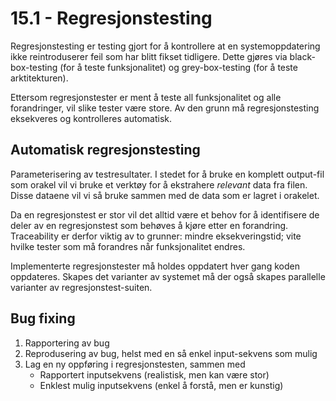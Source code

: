 # 15.1 - Regresjonstesting
Regresjonstesting er testing gjort for å kontrollere at en systemoppdatering ikke reintroduserer feil som har blitt fikset tidligere. Dette gjøres via black-box-testing (for å teste funksjonalitet) og grey-box-testing (for å teste arktitekturen).

Ettersom regresjonstester er ment å teste all funksjonalitet og alle forandringer, vil slike tester være store. Av den grunn må regresjonstesting eksekveres og kontrolleres automatisk.

## Automatisk regresjonstesting



Parameterisering av testresultater. I stedet for å bruke en komplett output-fil som orakel vil vi bruke et verktøy for å ekstrahere _relevant_ data fra filen. Disse dataene vil vi så bruke sammen med de data som er lagret i orakelet.


Da en regresjonstest er stor vil det alltid være et behov for å identifisere de deler av en regresjonstest som behøves å kjøre etter en forandring.
Traceability er derfor viktig av to grunner: mindre eksekveringstid; vite hvilke tester som må forandres når funksjonalitet endres.

Implementerte regresjonstester må holdes oppdatert hver gang koden oppdateres. Skapes det varianter av systemet må der også skapes parallelle varianter av regresjonstest-suiten.

## Bug fixing
1. Rapportering av bug
2. Reprodusering av bug, helst med en så enkel input-sekvens som mulig
3. Lag en ny oppføring i regresjonstesten, sammen med
	* Rapportert inputsekvens (realistisk, men kan være stor)
	* Enklest mulig inputsekvens (enkel å forstå, men er kunstig)